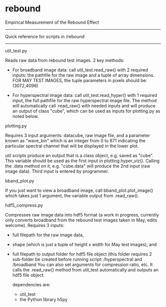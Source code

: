 # rebound
Empirical Measurement of the Rebound Effect

***********
Quick reference for scripts in /rebound
**********

util_test.py

Reads raw data from rebound test images. 2 key methods:
- For broadband image data: call util_test.read_raw() with 2 required inputs: the pathfile for the raw image and a tuple of array dimensions.
FOR MAY TEST IMAGES, the tuple parameters in pixels should be: (3072,4096)

- For hyperspectral image data: call util_test.read_hyper() with 1 required input, the full pathfile for the raw hyperspectral image file. The method will automatically call .read_raw() with needed inputs and will produce an output of class "cube", which can be used as inputs for plotting.py as noted below.



plotting.py

Requires 3 input arguments: datacube, raw image file, and a parameter known as "wave_bin" which is an integer from 0 to 871 indicating the particular spectral channel that will be displayed in the lower plot.

util scripts produce an output that is a class object, e.g. saved as "cube". This variable should be used as the first input in plotting.hyper_viz(). Calling the .data method on it, e.g. "cube.data" will produce the 2nd input (raw image data). Third input is entered by programmer.

bband_plot.py

If you just want to view a broadband image, call bband_plot.plot_image() which takes just 1 argument, the variable output from .read_raw().

hdf5_compress.py

Compresses raw image data into hdf5 format (a work in progress, currently only converts broadband from the rebound test images taken in May, edits welcome). Requires 3 inputs: 
- full filepath for the raw image data, 
- shape (which is just a tuple of height x width for May test images), and
- full filepath to output folder for hdf5 file object (this folder requires 2 sub-folder be created before running script: /hyperspectral and /broadband
You can also set arguments for compression ratio, etc. It calls the .read_raw() method from util_test automatically and outputs an hdf5 file object.

    dependencies are:
    - util_test 
    - the Python library h5py

